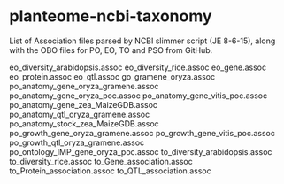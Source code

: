 # planteome-ncbi-taxonomy
List of Association files parsed by NCBI slimmer script (JE 8-6-15), along with the OBO files for PO, EO, TO and PSO from GitHub.

eo_diversity_arabidopsis.assoc
eo_diversity_rice.assoc
eo_gene.assoc
eo_protein.assoc
eo_qtl.assoc
go_gramene_oryza.assoc
po_anatomy_gene_oryza_gramene.assoc
po_anatomy_gene_oryza_poc.assoc
po_anatomy_gene_vitis_poc.assoc
po_anatomy_gene_zea_MaizeGDB.assoc
po_anatomy_qtl_oryza_gramene.assoc
po_anatomy_stock_zea_MaizeGDB.assoc
po_growth_gene_oryza_gramene.assoc
po_growth_gene_vitis_poc.assoc
po_growth_qtl_oryza_gramene.assoc
po_ontology_IMP_gene_oryza_poc.assoc
to_diversity_arabidopsis.assoc
to_diversity_rice.assoc
to_Gene_association.assoc
to_Protein_association.assoc
to_QTL_association.assoc
